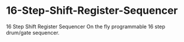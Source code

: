 # 16-Step-Shift-Register-Sequencer
16 Step Shift Register Sequencer
On the fly programmable 16 step drum/gate sequencer.
